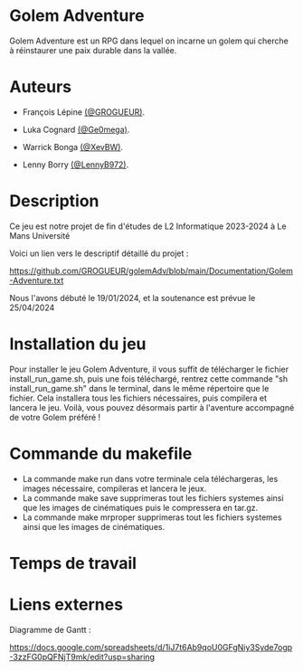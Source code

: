 
# Golem Adventure

Golem Adventure est un RPG dans lequel on incarne un golem qui cherche à réinstaurer une paix durable dans la vallée.

# Auteurs
- François Lépine [(@GROGUEUR)](https://github.com/GROGUEUR).

- Luka Cognard [(@Ge0mega)](https://github.com/Ge0mega).

- Warrick Bonga [(@XevBW)](https://github.com/XevBW).

- Lenny Borry [(@LennyB972)](https://github.com/LennyB972).

# Description
Ce jeu est notre projet de fin d'études de 
L2 Informatique 2023-2024 à Le Mans Université

Voici un lien vers le descriptif détaillé du projet :

 https://github.com/GROGUEUR/golemAdv/blob/main/Documentation/Golem-Adventure.txt


Nous l'avons débuté le 19/01/2024, et la soutenance est prévue le 25/04/2024

# Installation du jeu
  Pour installer le jeu Golem Adventure, il vous suffit de télécharger le fichier install_run_game.sh, puis une fois téléchargé,
  rentrez cette commande "sh install_run_game.sh" dans le terminal, dans le même répertoire que le fichier.
  Cela installera tous les fichiers nécessaires, puis compilera et lancera le jeu.
  Voilà, vous pouvez désormais partir à l'aventure accompagné de votre Golem préféré !

# Commande du makefile
 - La commande make run dans votre terminale cela téléchargeras, les images nécessaire, compileras et lancera le jeux.
 - La commande make save supprimeras tout les fichiers systemes ainsi que les images de cinématiques puis le compressera en tar.gz.
 - La commande make mrproper supprimeras tout les fichiers systemes ainsi que les images de cinématiques.
   
# Temps de travail


# Liens externes
Diagramme de Gantt : 

https://docs.google.com/spreadsheets/d/1iJ7t6Ab9qoU0GFgNiy3Syde7ogp-3zzFG0pQFNjT9mk/edit?usp=sharing

